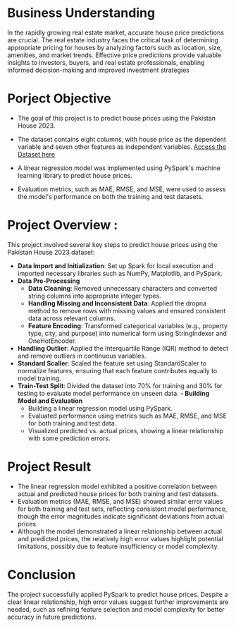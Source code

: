 # Business Understanding

In the rapidly growing real estate market, accurate house price predictions are crucial. The real estate industry faces the critical task of determining appropriate pricing for houses by analyzing factors such as location, size, amenities, and market trends. Effective price predictions provide valuable insights to investors, buyers, and real estate professionals, enabling informed decision-making and improved investment strategies

# Porject Objective
- The goal of this project is to predict house prices using the Pakistan House 2023.
- The dataset contains eight columns, with house price as the dependent variable and seven other features as independent variables. [Access the Dataset here](https://www.kaggle.com/datasets/manjitbaishya001/house-prices-2023)


- A linear regression model was implemented using PySpark's machine learning library to predict house prices.
- Evaluation metrics, such as MAE, RMSE, and MSE, were used to assess the model's performance on both the training and test datasets.
  
# Project Overview : 
This project involved several key steps to predict house prices using the Pakistan House 2023 dataset:
- **Data Import and Initialization**: Set up Spark for local execution and imported necessary libraries such as NumPy, Matplotlib, and PySpark.
- **Data Pre-Processing**
  - **Data Cleaning**:  Removed unnecessary characters and converted string columns into appropriate integer types.
  - **Handling Missing and Inconsistent Data**: Applied the dropna method to remove rows with missing values and ensured consistent data across relevant columns.
  - **Feature Encoding**: Transformed categorical variables (e.g., property type, city, and purpose) into numerical form using StringIndexer and OneHotEncoder.
- **Handling Outlier**: Applied the Interquartile Range (IQR) method to detect and remove outliers in continuous variables.
- **Standard Scaller**: Scaled the feature set using StandardScaler to normalize features, ensuring that each feature contributes equally to model training.
- **Train-Test Split**: Divided the dataset into 70% for training and 30% for testing to evaluate model performance on unseen data.
**- Building Model and Evaluation**
  - Building a linear regression model using PySpark.
  - Evaluated performance using metrics such as MAE, RMSE, and MSE for both training and test data.
  - Visualized predicted vs. actual prices, showing a linear relationship with some prediction errors.

# Project Result
- The linear regression model exhibited a positive correlation between actual and predicted house prices for both training and test datasets.
- Evaluation metrics (MAE, RMSE, and MSE) showed similar error values for both training and test sets, reflecting consistent model performance, though the error magnitudes indicate significant deviations from actual prices.
- Although the model demonstrated a linear relationship between actual and predicted prices, the relatively high error values highlight potential limitations, possibly due to feature insufficiency or model complexity.

# Conclusion
The project successfully applied PySpark to predict house prices. Despite a clear linear relationship, high error values suggest further improvements are needed, such as refining feature selection and model complexity for better accuracy in future predictions.
